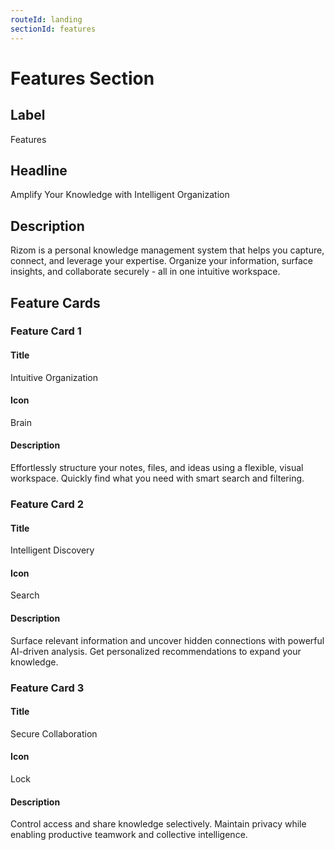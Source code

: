 ```yaml
---
routeId: landing
sectionId: features
---
```

# Features Section

## Label
Features

## Headline
Amplify Your Knowledge with Intelligent Organization

## Description
Rizom is a personal knowledge management system that helps you capture, connect, and leverage your expertise. Organize your information, surface insights, and collaborate securely - all in one intuitive workspace.

## Feature Cards

### Feature Card 1

#### Title
Intuitive Organization

#### Icon
Brain

#### Description
Effortlessly structure your notes, files, and ideas using a flexible, visual workspace. Quickly find what you need with smart search and filtering.

### Feature Card 2

#### Title
Intelligent Discovery

#### Icon
Search

#### Description
Surface relevant information and uncover hidden connections with powerful AI-driven analysis. Get personalized recommendations to expand your knowledge.

### Feature Card 3

#### Title
Secure Collaboration

#### Icon
Lock

#### Description
Control access and share knowledge selectively. Maintain privacy while enabling productive teamwork and collective intelligence.
